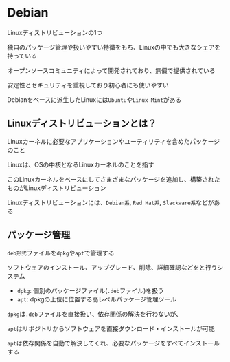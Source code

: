 # Debian
Linuxディストリビューションの1つ

独自のパッケージ管理や扱いやすい特徴をもち、Linuxの中でも大きなシェアを持っている

オープンソースコミュニティによって開発されており、無償で提供されている

安定性とセキュリティを重視しており初心者にも使いやすい

Debianをベースに派生したLinuxには`Ubuntu`や`Linux Mint`がある

## Linuxディストリビューションとは？
Linuxカーネルに必要なアプリケーションやユーティリティを含めたパッケージのこと

Linuxは、OSの中核となるLinuxカーネルのことを指す

このLinuxカーネルをベースにしてさまざまなパッケージを追加し、構築されたものがLinuxディストリビューション

Linuxディストリビューションには、`Debian系`, `Red Hat系`, `Slackware系`などがある

## パッケージ管理
`deb形式`ファイルを`dpkg`や`apt`で管理する

ソフトウェアのインストール、アップグレード、削除、詳細確認などをと行うシステム

- `dpkg`: 個別のパッケージファイル(`.deb`ファイル)を扱う
- `apt`: dpkgの上位に位置する高レベルパッケージ管理ツール

`dpkg`は`.deb`ファイルを直接扱い、依存関係の解決を行わないが、

`apt`はリポジトリからソフトウェアを直接ダウンロード・インストールが可能

`apt`は依存関係を自動で解決してくれ、必要なパッケージをすべてインストールする

